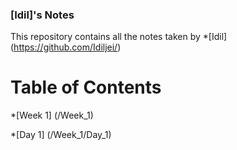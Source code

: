 ### [Idil]'s Notes
  
This repository contains all the notes taken by *[Idil] (https://github.com/Idiljei/)

# Table of Contents 
 *[Week 1] (/Week_1)

  *[Day 1] (/Week_1/Day_1) 